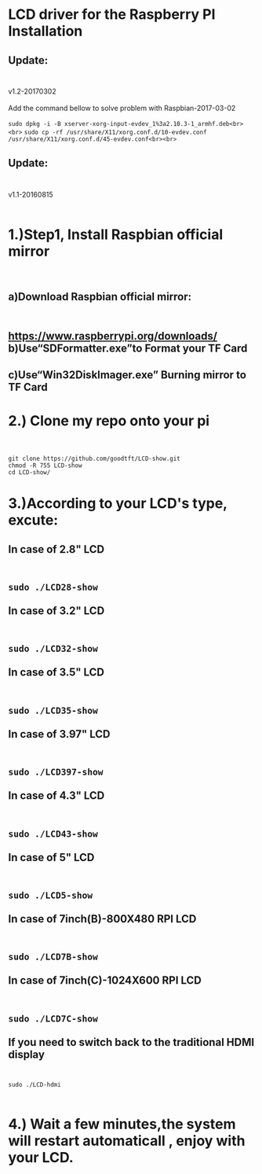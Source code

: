 LCD driver for the Raspberry PI Installation<br>
====================================================

Update: <br><br>
-----------------------------------------------------
  v1.2-20170302<br><br>
  Add the command bellow to solve problem with Raspbian-2017-03-02<br><br>
```sudo dpkg -i -B xserver-xorg-input-evdev_1%3a2.10.3-1_armhf.deb<br><br>```
```sudo cp -rf /usr/share/X11/xorg.conf.d/10-evdev.conf /usr/share/X11/xorg.conf.d/45-evdev.conf<br><br>```

Update: <br><br>
-----------------------------------------------------
  v1.1-20160815<br><br>
  
1.)Step1, Install Raspbian official mirror <br><br> 
====================================================
  a)Download Raspbian official mirror:<br><br>
  -----------------------------------------------------
  https://www.raspberrypi.org/downloads/<br>
  b)Use“SDFormatter.exe”to Format your TF Card<br>
  -----------------------------------------------------
  c)Use“Win32DiskImager.exe” Burning mirror to TF Card<br>
  -----------------------------------------------------
     
2.) Clone my repo onto your pi<br><br>
====================================================
```git clone https://github.com/goodtft/LCD-show.git```<br>
```chmod -R 755 LCD-show```<br>
```cd LCD-show/```<br>
  
3.)According to your LCD's type, excute:
====================================================
In case of 2.8" LCD<br><br>
-----------------------------------------------------
  ```sudo ./LCD28-show```<br><br>
In case of 3.2" LCD<br><br>
-----------------------------------------------------
  ```sudo ./LCD32-show```<br><br>
In case of 3.5" LCD<br><br>
-----------------------------------------------------
  ```sudo ./LCD35-show```<br><br>
In case of 3.97" LCD<br><br>
-----------------------------------------------------
  ```sudo ./LCD397-show```<br><br>
In case of 4.3" LCD<br><br>
-----------------------------------------------------
  ```sudo ./LCD43-show```<br><br>
In case of 5" LCD<br><br>
-----------------------------------------------------
  ```sudo ./LCD5-show```<br><br>
In case of 7inch(B)-800X480 RPI LCD<br><br>
-----------------------------------------------------
  ```sudo ./LCD7B-show```<br><br>
In case of 7inch(C)-1024X600 RPI LCD<br><br>
-----------------------------------------------------
  ```sudo ./LCD7C-show```<br><br>
If you need to switch back to the traditional HDMI display<br><br>
-----------------------------------------------------
  ```sudo ./LCD-hdmi```<br><br>

4.) Wait a few minutes,the system will restart automaticall , enjoy with your LCD.
======================================================================================

